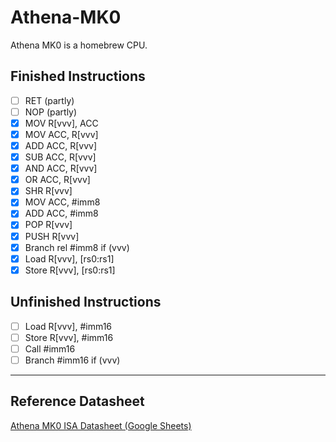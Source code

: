 # Athena-MK0
Athena MK0 is a homebrew CPU.

## Finished Instructions
- [ ] RET (partly)
- [ ] NOP (partly)  
- [x] MOV R[vvv], ACC
- [x] MOV ACC, R[vvv]
- [x] ADD ACC, R[vvv]
- [x] SUB ACC, R[vvv]  
- [x] AND ACC, R[vvv]  
- [x] OR ACC, R[vvv]  
- [x] SHR R[vvv]  
- [x] MOV ACC, #imm8  
- [x] ADD ACC, #imm8  
- [x] POP R[vvv]  
- [x] PUSH R[vvv]  
- [x] Branch rel #imm8 if (vvv)  
- [x] Load R[vvv], [rs0:rs1]  
- [x] Store R[vvv], [rs0:rs1]  

## Unfinished Instructions
- [ ] Load R[vvv], #imm16  
- [ ] Store R[vvv], #imm16  
- [ ] Call #imm16  
- [ ] Branch #imm16 if (vvv)  

---

## Reference Datasheet
[Athena MK0 ISA Datasheet (Google Sheets)](https://docs.google.com/spreadsheets/d/1tngJjvjjpWYi0d5nBKruJJjQ85I7Scsi23aukFA0_vQ/edit?usp=sharing)
